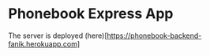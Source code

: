 # Phonebook Express App 

The server is deployed (here)[https://phonebook-backend-fanik.herokuapp.com]
